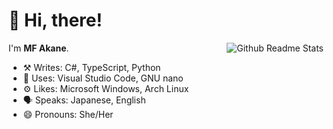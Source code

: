 
# 👋 Hi, there!

<!--
**mfakane/mfakane** is a ✨ _special_ ✨ repository because its `README.md` (this file) appears on your GitHub profile.

Here are some ideas to get you started:

- 🔭 I’m currently working on ...
- 🌱 I’m currently learning ...
- 👯 I’m looking to collaborate on ...
- 🤔 I’m looking for help with ...
- 💬 Ask me about ...
- 📫 How to reach me: ...
- 😄 Pronouns: ...
- ⚡ Fun fact: ...
-->

<a href="https://github.com/anuraghazra/github-readme-stats">
  <img align="right" src="https://github-readme-stats.vercel.app/api/top-langs?username=mfakane&langs_count=10&layout=compact" alt="Github Readme Stats" />
</a>

I'm **MF Akane**.

- ⚒️ Writes: C#, TypeScript, Python
- 📝 Uses: Visual Studio Code, GNU nano
- ⚙️ Likes: Microsoft Windows, Arch Linux
- 🗣️ Speaks: Japanese, English
- 😄 Pronouns: She/Her

